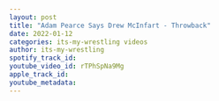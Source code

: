 ```yaml
---
layout: post
title: "Adam Pearce Says Drew McInfart - Throwback"
date: 2022-01-12
categories: its-my-wrestling videos
author: its-my-wrestling
spotify_track_id: 
youtube_video_id: rTPhSpNa9Mg
apple_track_id: 
youtube_metadata: 
---
```

